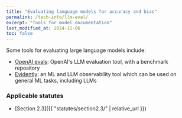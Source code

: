```yaml
---
title: "Evaluating language models for accuracy and bias"
permalink: /tech-info/llm-eval/
excerpt: "Tools for model documentation"
last_modified_at: 2024-11-06
toc: false
---
```


Some tools for evaluating large language models include:

* [OpenAI evals](https://github.com/openai/evals): OpenAI's LLM evaluation tool, with a benchmark repository
* [Evidently](https://github.com/evidentlyai/evidently/): an ML and LLM observability tool which can be used on general ML tasks, including LLMs


### Applicable statutes

* [Section 2.3]({{ "statutes/section2.3/" | relative_url }})